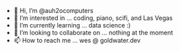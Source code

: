 - 👋 Hi, I’m @auh2ocomputers
- 👀 I’m interested in ... coding, piano, scifi, and Las Vegas
- 🌱 I’m currently learning ... data science :)
- 💞️ I’m looking to collaborate on ... nothing at the moment
- 📫 How to reach me ... wes @ goldwater.dev
<!---
auh2ocomputers/auh2ocomputers is a ✨ special ✨ repository because its `README.md` (this file) appears on your GitHub profile.
You can click the Preview link to take a look at your changes.
--->
